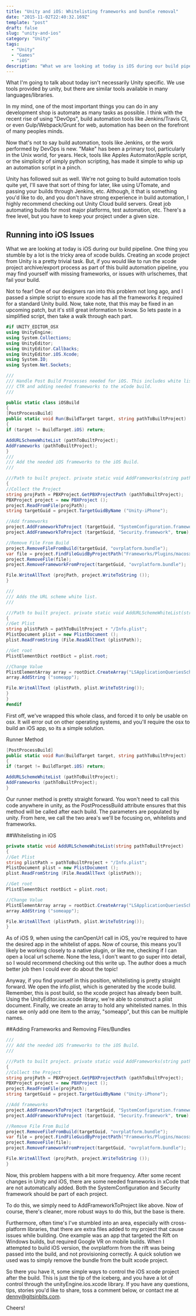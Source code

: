 ```yaml
---
title: "Unity and iOS: Whitelisting frameworks and bundle removal"
date: "2015-11-02T22:40:32.169Z"
template: "post"
draft: false
slug: "unity-and-ios"
category: "Unity"
tags:
  - "Unity"
  - "Games"
  - "iOS"
description: "What we are looking at today is iOS during our build pipeline. One thing you stumble by a lot is the tricky area of xcode builds. Creating an xcode project from Unity is a pretty trivial task. But, if you would like to run the xcode project archive/export process as part of this build automation pipeline, you may find yourself with missing frameworks, or issues with urlschemes, that fail your build."
---
```


What I'm going to talk about today isn't necessarily Unity specific. We use tools provided by unity, but there are similar tools available in many languages/libraries.

In my mind, one of the most important things you can do in any development shop is automate as many tasks as possible. I think with the recent rise of using "DevOps", build automation tools like Jenkins/Travis CI, or even Gulp/Webpack/Grunt for web, automation has been on the forefront of many peoples minds.

Now that's not to say build automation, tools like Jenkins, or the work performed by DevOps is new. "Make" has been a primary tool, particularly in the Unix world, for years. Heck, tools like Apples Automator/Apple script, or the simplicity of simply python scripting, has made it simple to whip up an automation script in a pinch.

Unity has followed suit as well. We're not going to build automation tools quite yet, I'll save that sort of thing for later, like using UTomate, and passing your builds through Jenkins, etc. Although, it that is something you'd like to do, and you don't have strong experience in build automation, I highly recommend checking out Unity Cloud build servers. Great job automating builds for most major platforms, test automation, etc. There's a free level, but you have to keep your project under a given size.

## Running into iOS Issues

What we are looking at today is iOS during our build pipeline. One thing you stumble by a lot is the tricky area of xcode builds. Creating an xcode project from Unity is a pretty trivial task. But, if you would like to run the xcode project archive/export process as part of this build automation pipeline, you may find yourself with missing frameworks, or issues with urlschemes, that fail your build.

Not to fear! One of our designers ran into this problem not long ago, and I passed a simple script to ensure xcode has all the frameworks it required for a standard Unity build. Now, take note, that this may be fixed in an upcoming patch, but it's still great information to know. So lets paste in a simplified script, then take a walk through each part.

```csharp
#if UNITY_EDITOR_OSX
using UnityEngine;
using System.Collections;
using UnityEditor;
using UnityEditor.Callbacks;
using UnityEditor.iOS.Xcode;
using System.IO;
using System.Net.Sockets;

///
/// Handle Post Build Processes needed for iOS. This includes white listing
/// CTR and adding needed frameworks to the xCode build.
///

public static class iOSBuild
{
[PostProcessBuild]
public static void Run(BuildTarget target, string pathToBuiltProject)
{
if (target != BuildTarget.iOS) return;

AddURLSchemeWhiteList (pathToBuiltProject);
AddFrameworks (pathToBuiltProject);
}
///
/// Add the needed iOS frameworks to the iOS Build.
///

///Path to built project. private static void AddFrameworks(string pathToBuiltProject)
{
//Collect the Project
string projPath = PBXProject.GetPBXProjectPath (pathToBuiltProject);
PBXProject project = new PBXProject ();
project.ReadFromFile(projPath);
string targetGuid = project.TargetGuidByName ("Unity-iPhone");

//Add frameworks
project.AddFrameworkToProject (targetGuid, "SystemConfiguration.framework", true);
project.AddFrameworkToProject (targetGuid, "Security.framework", true);

//Remove File From Build
project.RemoveFileFromBuild(targetGuid, "ovrplatform.bundle");
var file = project.FindFileGuidByProjectPath("Frameworks/Plugins/macosx/ovrplatform.bundle");
project.RemoveFile(file);
project.RemoveFrameworkFromProject(targetGuid, "ovrplatform.bundle");

File.WriteAllText (projPath, project.WriteToString ());
}

///
/// Adds the URL scheme white list.
///

///Path to built project. private static void AddURLSchemeWhiteList(string pathToBuiltProject)
{
//Get Plist
string plistPath = pathToBuiltProject + "/Info.plist";
PlistDocument plist = new PlistDocument ();
plist.ReadFromString (File.ReadAllText (plistPath));

//Get root
PlistElementDict rootDict = plist.root;

//Change Value
PlistElementArray array = rootDict.CreateArray("LSApplicationQueriesSchemes");
array.AddString ("someapp");

File.WriteAllText (plistPath, plist.WriteToString());
}
}
#endif
```

First off, we've wrapped this whole class, and forced it to only be usable on osx. It will error out on other operating systems, and you'll require the osx to build an iOS app, so its a simple solution.

Runner Method

```csharp
[PostProcessBuild]
public static void Run(BuildTarget target, string pathToBuiltProject)
{
if (target != BuildTarget.iOS) return;

AddURLSchemeWhiteList (pathToBuiltProject);
AddFrameworks (pathToBuiltProject);
}
```

Our runner method is pretty straight forward. You won't need to call this code anywhere in unity, as the PostProcessBuild attribute ensures that this method will be called after each build. The parameters are populated by unity. From here, we call the two area's we'll be focusing on, whitelists and frameworks.

##Whitelisting in iOS

```csharp
private static void AddURLSchemeWhiteList(string pathToBuiltProject)
{
//Get Plist
string plistPath = pathToBuiltProject + "/Info.plist";
PlistDocument plist = new PlistDocument ();
plist.ReadFromString (File.ReadAllText (plistPath));

//Get root
PlistElementDict rootDict = plist.root;

//Change Value
PlistElementArray array = rootDict.CreateArray("LSApplicationQueriesSchemes");
array.AddString ("someapp");

File.WriteAllText (plistPath, plist.WriteToString());
}
```

As of iOS 9, when using the canOpenUrl call in iOS, you're required to have the desired app in the whitelist of apps. Now of course, this means you'll likely be working closely to a native plugin, or like me, checking if I can open a local url scheme. None the less, I don't want to go super into detail, so I would recommend checking out this write up. The author does a much better job then I could ever do about the topic!

Anyway, if you find yourself in this position, whitelisting is pretty straight forward. We open the info.plist, which is generated by the xcode build. Remember, this is post build, so the xcode project has already been built. Using the UnityEditor.ios.xcode library, we're able to construct a plist document. Finally, we create an array to hold any whitelisted names. In this case we only add one item to the array, "someapp", but this can be multiple names.

##Adding Frameworks and Removing Files/Bundles

```csharp
///
/// Add the needed iOS frameworks to the iOS Build.
///

///Path to built project. private static void AddFrameworks(string pathToBuiltProject)
{
//Collect the Project
string projPath = PBXProject.GetPBXProjectPath (pathToBuiltProject);
PBXProject project = new PBXProject ();
project.ReadFromFile(projPath);
string targetGuid = project.TargetGuidByName ("Unity-iPhone");

//Add frameworks
project.AddFrameworkToProject (targetGuid, "SystemConfiguration.framework", true);
project.AddFrameworkToProject (targetGuid, "Security.framework", true);

//Remove File From Build
project.RemoveFileFromBuild(targetGuid, "ovrplatform.bundle");
var file = project.FindFileGuidByProjectPath("Frameworks/Plugins/macosx/ovrplatform.bundle");
project.RemoveFile(file);
project.RemoveFrameworkFromProject(targetGuid, "ovrplatform.bundle");

File.WriteAllText (projPath, project.WriteToString ());
}
```

Now, this problem happens with a bit more frequency. After some recent changes in Unity and iOS, there are some needed frameworks in xCode that are not automatically added. Both the SystemConfiguration and Security framework should be part of each project.

To do this, we simply need to AddFrameworkToProject like above. Now of course, there's cleaner, more robust ways to do this, but the base is there.

Furthermore, often time's I've stumbled into an area, especially with cross-platform libraries, that there are extra files added to my project that cause issues while building. One example was an app that targeted the Rift on Windows builds, but required Google VR on mobile builds. When I attempted to build iOS version, the ovrplatform from the rift was being passed into the build, and not provisioning correctly. A quick solution we used was to simply remove the bundle from the built xcode project.

So there you have it, some simple ways to control the iOS xcode project after the build. This is just the tip of the iceberg, and you have a lot of control through the unityEngine.ios.xcode library. If you have any questions, tips, stories you'd like to share, toss a comment below, or contact me at denny@gitsinbits.com.

Cheers!
